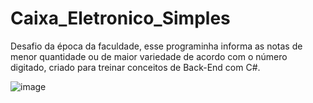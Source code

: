 # Caixa_Eletronico_Simples
Desafio da época da faculdade, esse programinha informa as notas de menor quantidade ou de maior variedade de acordo com o número digitado, criado para treinar conceitos de Back-End com C#.

![image](https://user-images.githubusercontent.com/42698693/131784011-6ebe0ea4-1e22-4069-b520-2541caf66516.png)


